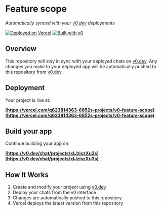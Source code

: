 # Feature scope

*Automatically synced with your [v0.dev](https://v0.dev) deployments*

[![Deployed on Vercel](https://img.shields.io/badge/Deployed%20on-Vercel-black?style=for-the-badge&logo=vercel)](https://vercel.com/q623814363-6852s-projects/v0-feature-scope)
[![Built with v0](https://img.shields.io/badge/Built%20with-v0.dev-black?style=for-the-badge)](https://v0.dev/chat/projects/xIJziszXu3s)

## Overview

This repository will stay in sync with your deployed chats on [v0.dev](https://v0.dev).
Any changes you make to your deployed app will be automatically pushed to this repository from [v0.dev](https://v0.dev).

## Deployment

Your project is live at:

**[https://vercel.com/q623814363-6852s-projects/v0-feature-scope](https://vercel.com/q623814363-6852s-projects/v0-feature-scope)**

## Build your app

Continue building your app on:

**[https://v0.dev/chat/projects/xIJziszXu3s](https://v0.dev/chat/projects/xIJziszXu3s)**

## How It Works

1. Create and modify your project using [v0.dev](https://v0.dev)
2. Deploy your chats from the v0 interface
3. Changes are automatically pushed to this repository
4. Vercel deploys the latest version from this repository